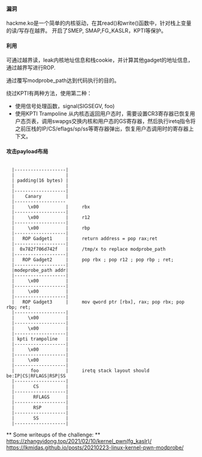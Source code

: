 #### 漏洞
hackme.ko是一个简单的内核驱动，在其read()和write()函数中，针对栈上变量的读/写存在越界。
开启了SMEP, SMAP,FG_KASLR，KPTI等保护。

#### 利用
可通过越界读，leak内核地址信息和栈cookie，并计算其他gadget的地址信息，通过越界写进行ROP.

通过覆写modprobe_path达到代码执行的目的。

绕过KPTI有两种方法，使用第二种：

- 使用信号处理函数，signal(SIGSEGV, foo)
- 使用KPTI Trampoline
从内核态返回用户态时，需要设置CR3寄存器已恢复用户态页表，调用swapgs交换内核和用户态的GS寄存器，然后执行iretq指令将之前压栈的IP/CS/eflags/sp/ss等寄存器弹出，恢复用户态调用时的寄存器上下文。

#### 攻击payload布局
```

  |-------------------|
  |                   |
  | padding(16 bytes) |
  |                   |
  |-------------------|
  |    Canary         |
  |-------------------
  |     \x00          |		rbx
  |-------------------|		
  |     \x00          |		r12
  |-------------------|
  |     \x00          |		rbp
  |-------------------|
  |   ROP Gadget1     |		return address = pop rax;ret
  |-------------------|
  |  0x782f706d742f   | 	/tmp/x to replace modprobe_path
  |-------------------|
  |   ROP Gadget2     |		pop rbx ; pop r12 ; pop rbp ; ret;
  |-------------------|
  |modeprobe_path addr|
  |-------------------|
  |     \x00          |
  |-------------------|
  |     \x00          |
  |-------------------|
  |   ROP Gadget3     |		mov qword ptr [rbx], rax; pop rbx; pop rbp; ret;
  |-------------------|
  |     \x00          |
  |-------------------|
  |     \x00          |
  |-------------------|
  | kpti trampoline   |
  |-------------------|
  |     \x00          |
  |-------------------|
  |     \x00          |
  |-------------------| 
  |      foo          |		iretq stack layout should be:IP|CS|RFLAGS|RSP|SS
  |-------------------|
  |       CS          |
  |-------------------|
  |       RFLAGS      |
  |-------------------|
  |       RSP         |
  |-------------------|
  |       SS          |
  |-------------------|
```


** Some writeups of the challenge: **
https://zhangyidong.top/2021/02/10/kernel_pwn(fg_kaslr)/
https://lkmidas.github.io/posts/20210223-linux-kernel-pwn-modprobe/
